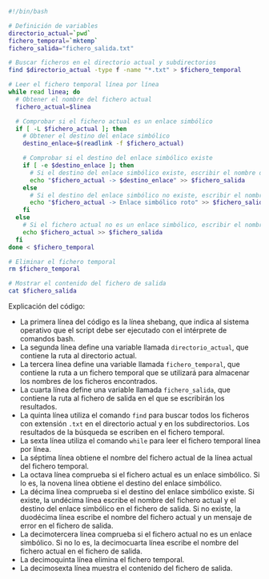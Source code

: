 ```bash
#!/bin/bash

# Definición de variables
directorio_actual=`pwd`
fichero_temporal=`mktemp`
fichero_salida="fichero_salida.txt"

# Buscar ficheros en el directorio actual y subdirectorios
find $directorio_actual -type f -name "*.txt" > $fichero_temporal

# Leer el fichero temporal línea por línea
while read linea; do
  # Obtener el nombre del fichero actual
  fichero_actual=$linea

  # Comprobar si el fichero actual es un enlace simbólico
  if [ -L $fichero_actual ]; then
    # Obtener el destino del enlace simbólico
    destino_enlace=$(readlink -f $fichero_actual)

    # Comprobar si el destino del enlace simbólico existe
    if [ -e $destino_enlace ]; then
      # Si el destino del enlace simbólico existe, escribir el nombre del fichero actual y el destino del enlace simbólico en el fichero de salida
      echo "$fichero_actual -> $destino_enlace" >> $fichero_salida
    else
      # Si el destino del enlace simbólico no existe, escribir el nombre del fichero actual y un mensaje de error en el fichero de salida
      echo "$fichero_actual -> Enlace simbólico roto" >> $fichero_salida
    fi
  else
    # Si el fichero actual no es un enlace simbólico, escribir el nombre del fichero actual en el fichero de salida
    echo $fichero_actual >> $fichero_salida
  fi
done < $fichero_temporal

# Eliminar el fichero temporal
rm $fichero_temporal

# Mostrar el contenido del fichero de salida
cat $fichero_salida
```

Explicación del código:

* La primera línea del código es la línea shebang, que indica al sistema operativo que el script debe ser ejecutado con el intérprete de comandos bash.
* La segunda línea define una variable llamada `directorio_actual`, que contiene la ruta al directorio actual.
* La tercera línea define una variable llamada `fichero_temporal`, que contiene la ruta a un fichero temporal que se utilizará para almacenar los nombres de los ficheros encontrados.
* La cuarta línea define una variable llamada `fichero_salida`, que contiene la ruta al fichero de salida en el que se escribirán los resultados.
* La quinta línea utiliza el comando `find` para buscar todos los ficheros con extensión `.txt` en el directorio actual y en los subdirectorios. Los resultados de la búsqueda se escriben en el fichero temporal.
* La sexta línea utiliza el comando `while` para leer el fichero temporal línea por línea.
* La séptima línea obtiene el nombre del fichero actual de la línea actual del fichero temporal.
* La octava línea comprueba si el fichero actual es un enlace simbólico. Si lo es, la novena línea obtiene el destino del enlace simbólico.
* La décima línea comprueba si el destino del enlace simbólico existe. Si existe, la undécima línea escribe el nombre del fichero actual y el destino del enlace simbólico en el fichero de salida. Si no existe, la duodécima línea escribe el nombre del fichero actual y un mensaje de error en el fichero de salida.
* La decimotercera línea comprueba si el fichero actual no es un enlace simbólico. Si no lo es, la decimocuarta línea escribe el nombre del fichero actual en el fichero de salida.
* La decimoquinta línea elimina el fichero temporal.
* La decimosexta línea muestra el contenido del fichero de salida.
